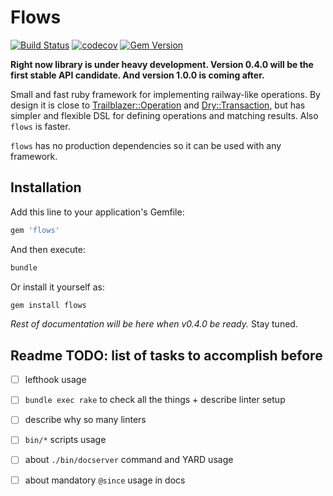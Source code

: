 # Flows

[![Build Status](https://github.com/ffloyd/flows/workflows/Build/badge.svg)](https://github.com/ffloyd/flows/actions)
[![codecov](https://codecov.io/gh/ffloyd/flows/branch/master/graph/badge.svg)](https://codecov.io/gh/ffloyd/flows)
[![Gem Version](https://badge.fury.io/rb/flows.svg)](https://badge.fury.io/rb/flows)

**Right now library is under heavy development. Version 0.4.0 will be the first stable API candidate. And version 1.0.0 is coming after.**

Small and fast ruby framework for implementing railway-like operations.
By design it is close to [Trailblazer::Operation](http://trailblazer.to/gems/operation/2.0/) and [Dry::Transaction](https://dry-rb.org/gems/dry-transaction/),
but has simpler and flexible DSL for defining operations and matching results. Also `flows` is faster.

`flows` has no production dependencies so it can be used with any framework.

## Installation

Add this line to your application's Gemfile:

```ruby
gem 'flows'
```

And then execute:

```sh
bundle
```

Or install it yourself as:

```sh
gem install flows
```

_Rest of documentation will be here when v0.4.0 be ready._ Stay tuned.

## Readme TODO: list of tasks to accomplish before

* [ ] lefthook usage
* [ ] `bundle exec rake` to check all the things + describe linter setup
* [ ] describe why so many linters
* [ ] `bin/*` scripts usage
* [ ] about `./bin/docserver` command and YARD usage
* [ ] about mandatory `@since` usage in docs

